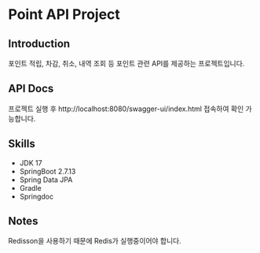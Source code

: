 # Point API Project

## Introduction
포인트 적립, 차감, 취소, 내역 조회 등 포인트 관련 API를 제공하는 프로젝트입니다.

## API Docs
프로젝트 실행 후 http://localhost:8080/swagger-ui/index.html 접속하여 확인 가능합니다.

## Skills
- JDK 17
- SpringBoot 2.7.13
- Spring Data JPA
- Gradle
- Springdoc

## Notes
Redisson을 사용하기 때문에 Redis가 실행중이어야 합니다.

